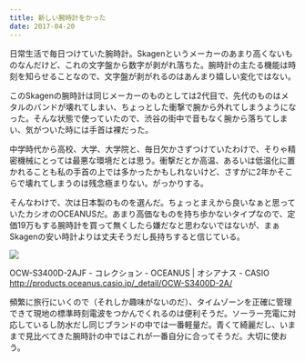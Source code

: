 ```yaml
---
title: 新しい腕時計をかった
date: 2017-04-20
---
```


日常生活で毎日つけていた腕時計。Skagenというメーカーのあまり高くないものなんだけど、これの文字盤から数字が剥がれ落ちた。腕時計の主たる機能は時刻を知らせることなので、文字盤が剥がれるのはあんまり嬉しい変化ではない。

このSkagenの腕時計は同じメーカーのものとしては2代目で、先代のものはメタルのバンドが壊れてしまい、ちょっとした衝撃で腕から外れてしまうようになった。そんな状態で使っていたので、渋谷の街中で音もなく腕から落ちてしまい、気がついた時には手首は裸だった。

中学時代から高校、大学、大学院と、毎日欠かさずつけていたわけで、そりゃ精密機械にとっては最悪な環境だとは思う。衝撃だとか高温、あるいは低温化に置かれることも私の手首の上では多かったかもしれないけど、さすがに2年かそこらで壊れてしまうのは残念極まりない。がっかりする。

そんなわけで、次は日本製のものを選んだ。ちょっとまえから良いなぁと思っていたカシオのOCEANUSだ。あまり高価なものを持ち歩かないタイプなので、定価19万もする腕時計を買って無くしたら嫌だなと思わないではないが、まぁSkagenの安い時計よりは丈夫そうだし長持ちすると信じている。

![](https://farm5.staticflickr.com/4733/27153418299_6f74113a90_h.jpg)

OCW-S3400D-2AJF - コレクション - OCEANUS | オシアナス - CASIO <br>
<http://products.oceanus.casio.jp/_detail/OCW-S3400D-2A/>

頻繁に旅行にいくので（それしか趣味がないのだ）、タイムゾーンを正確に管理できて現地の標準時刻電波をつかんでくれるのは便利そうだ。ソーラー充電に対応しているし防水だし同じブランドの中では一番軽量だ。青くて綺麗だし、いままで見比べてきた腕時計の中ではこれが一番自分に合ってそうだ。大切に使おう。
